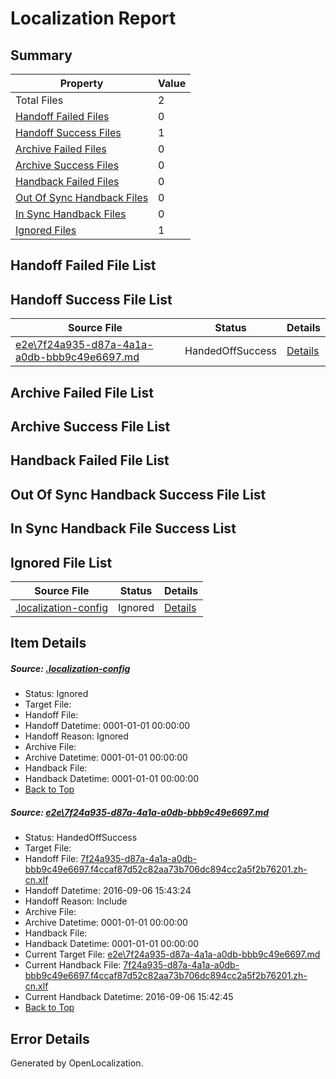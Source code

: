 # <a name='report-top'></a> Localization Report

## Summary
 Property | Value 
 -------- | ----- 
 Total Files | 2
[ Handoff Failed Files ](#handoff-failed-list)| 0
[ Handoff Success Files ](#handoff-success-list)| 1
[ Archive Failed Files ](#archive-failed-list)| 0
[ Archive Success Files ](#archive-success-list)| 0
[ Handback Failed Files ](#handback-failed-list)| 0
[ Out Of Sync Handback Files ](#outofsync-handback-success-list)| 0
[ In Sync Handback Files ](#insync-handback-success-list)| 0
[ Ignored Files ](#ignored-list)| 1

## <a name='handoff-failed-list'></a> Handoff Failed File List

## <a name='handoff-success-list'></a> Handoff Success File List
 Source File | Status | Details 
 ----------- | ------ | ------- 
 [e2e\7f24a935-d87a-4a1a-a0db-bbb9c49e6697.md](https://github.com/OpenLocalizationTestOrg/ol-test0/blob/bffdee621d242ac03bfc447b9a4e016322eb445a/e2e/7f24a935-d87a-4a1a-a0db-bbb9c49e6697.md) | HandedOffSuccess | [Details](#9625d9bf9861e69e7298218f56d7faefcc07df4b1)

## <a name='archive-failed-list'></a> Archive Failed File List

## <a name='archive-success-list'></a> Archive Success File List

## <a name='handback-failed-list'></a> Handback Failed File List

## <a name='outofsync-handback-success-list'></a> Out Of Sync Handback Success File List

## <a name='insync-handback-success-list'></a> In Sync Handback File Success List

## <a name='ignored-list'></a> Ignored File List
 Source File | Status | Details 
 ----------- | ------ | ------- 
 [.localization-config](https://github.com/OpenLocalizationTestOrg/ol-test0/blob/bffdee621d242ac03bfc447b9a4e016322eb445a/.localization-config) | Ignored | [Details](#3d4f252ac210baf56311d7e97dcc2db10974dbd20)

## Item Details
##### <a name='3d4f252ac210baf56311d7e97dcc2db10974dbd20'></a> Source: [.localization-config](https://github.com/OpenLocalizationTestOrg/ol-test0/blob/bffdee621d242ac03bfc447b9a4e016322eb445a/.localization-config)
* Status: Ignored
* Target File: 
* Handoff File: 
* Handoff Datetime: 0001-01-01 00:00:00
* Handoff Reason: Ignored
* Archive File: 
* Archive Datetime: 0001-01-01 00:00:00
* Handback File: 
* Handback Datetime: 0001-01-01 00:00:00
* [Back to Top](#report-top)

##### <a name='9625d9bf9861e69e7298218f56d7faefcc07df4b1'></a> Source: [e2e\7f24a935-d87a-4a1a-a0db-bbb9c49e6697.md](https://github.com/OpenLocalizationTestOrg/ol-test0/blob/bffdee621d242ac03bfc447b9a4e016322eb445a/e2e/7f24a935-d87a-4a1a-a0db-bbb9c49e6697.md)
* Status: HandedOffSuccess
* Target File: 
* Handoff File: [7f24a935-d87a-4a1a-a0db-bbb9c49e6697.f4ccaf87d52c82aa73b706dc894cc2a5f2b76201.zh-cn.xlf](https://github.com/OpenLocalizationTestOrg/ol-test0-handoff/blob/95d455d62591dc81ec9035e3651cfd93b3d694ff/ol-handoff/OpenLocalizationTestOrg/ol-test0-zhcn/ci/ht/7f24a935-d87a-4a1a-a0db-bbb9c49e6697.f4ccaf87d52c82aa73b706dc894cc2a5f2b76201.zh-cn.xlf)
* Handoff Datetime: 2016-09-06 15:43:24
* Handoff Reason: Include
* Archive File: 
* Archive Datetime: 0001-01-01 00:00:00
* Handback File: 
* Handback Datetime: 0001-01-01 00:00:00
* Current Target File: [e2e\7f24a935-d87a-4a1a-a0db-bbb9c49e6697.md](https://github.com/OpenLocalizationTestOrg/ol-test0-zhcn/blob/e0c69c475ddcdbdd7991357e3a41f0e0c0b192b9/e2e/7f24a935-d87a-4a1a-a0db-bbb9c49e6697.md)
* Current Handback File: [7f24a935-d87a-4a1a-a0db-bbb9c49e6697.f4ccaf87d52c82aa73b706dc894cc2a5f2b76201.zh-cn.xlf](https://github.com/OpenLocalizationTestOrg/ol-test0-handback/blob/4749030d025001d89a0a2caa6800aa8746c9bbfc/ol-handback/OpenLocalizationTestOrg/ol-test0-zhcn/ci/ht/7f24a935-d87a-4a1a-a0db-bbb9c49e6697.f4ccaf87d52c82aa73b706dc894cc2a5f2b76201.zh-cn.xlf)
* Current Handback Datetime: 2016-09-06 15:42:45
* [Back to Top](#report-top)


## Error Details

Generated by OpenLocalization.
